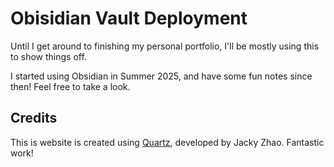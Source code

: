 # Obisidian Vault Deployment

Until I get around to finishing my personal portfolio, I'll be mostly using this to show things off. 

I started using Obsidian in Summer 2025, and have some fun notes since then! Feel free to take a look. 


## Credits

This is website is created using [Quartz](https://quartz.jzhao.xyz/), developed by Jacky Zhao. Fantastic work!

